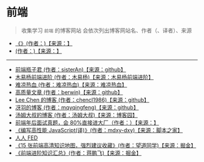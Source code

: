 # 前端

> 收集学习 `前端` 的博客网站
> 会依次列出博客网站名、作者（、译者）、来源

- [《》(作者：)【来源：】]()
- [ (作者：)【来源：】]()

---

- [前端瓶子君 (作者：sisterAn)【来源：github】](https://github.com/sisterAn/blog)
- [木易杨前端进阶 (作者：木易杨)【来源：木易杨前端进阶】](https://muyiy.cn/)
- [难凉热血 (作者：难凉热血)【来源：难凉热血】](https://nlrx-wjc.github.io/Blog/)
- [高质量文章 (作者：berwin)【来源：github】](https://github.com/berwin/Blog)
- [Lee Chen 的博客 (作者：chencl1986)【来源：github】](https://github.com/chencl1986/Blog)
- [冴羽的博客 (作者：mqyqingfeng)【来源：github】](https://github.com/mqyqingfeng/Blog)
- [汤姆大叔的博客 (作者：汤姆大叔)【来源：博客园】](https://www.cnblogs.com/TomXu/)
- [前端年后面试真题，会 80%直接进大厂（作者：）【来源：】](https://bitable.feishu.cn/app8Ok6k9qafpMkgyRbfgxeEnet?from=logout&table=tblEnSV2PNAajtWE&view=vewJHSwJVd)
- [《编写高性能 JavaScript(译)》(作者：mdxy-dxy)【来源：脚本之家】](https://www.jb51.net/article/53623.htm)
- [人人 FED](https://www.rrfed.com/)
- [《15 张前端高清知识地图，强烈建议收藏》(作者：望道同学)【来源：掘金】](https://juejin.cn/post/6976157870014332935)
- [《前端进阶知识汇总》(作者：蒋鹏飞)【来源：掘金】](https://juejin.cn/post/6844904061838295047)
